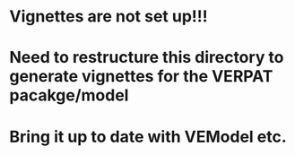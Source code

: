 # Vignettes are not set up!!!

# Need to restructure this directory to generate vignettes for the VERPAT pacakge/model

# Bring it up to date with VEModel etc.